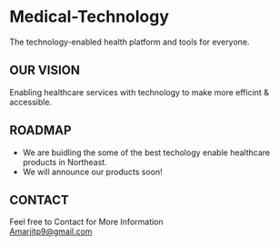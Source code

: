 # Medical-Technology
The technology-enabled health platform and tools for everyone.

## OUR VISION<br>
Enabling healthcare services with technology to make more efficint & accessible.

## ROADMAP
- We are buidling the some of the best techology enable healthcare products in Northeast.
- We will announce our products soon!

## CONTACT
Feel free to Contact for More Information<br>
Amarjitp9@gmail.com
